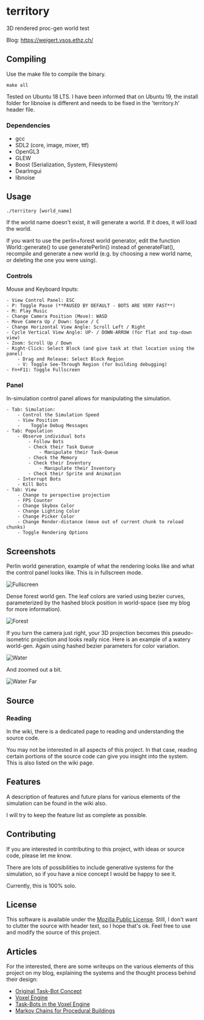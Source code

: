 # territory
3D rendered proc-gen world test

Blog: https://weigert.vsos.ethz.ch/

## Compiling

Use the make file to compile the binary.

    make all
    
Tested on Ubuntu 18 LTS. I have been informed that on Ubuntu 19, the install folder for libnoise is different and needs to be fixed in the 'territory.h' header file.
    
### Dependencies
- gcc
- SDL2 (core, image, mixer, ttf)
- OpenGL3
- GLEW
- Boost (Serialization, System, Filesystem)
- DearImgui
- libnoise

## Usage
    ./territory [world_name]
If the world name doesn't exist, it will generate a world. If it does, it will load the world.

If you want to use the perlin+forest world generator, edit the function World::generate() to use generatePerlin() instead of generateFlat(), recompile and generate a new world (e.g. by choosing a new world name, or deleting the one you were using).

### Controls
Mouse and Keyboard Inputs:

	- View Control Panel: ESC
	- P: Toggle Pause (**PAUSED BY DEFAULT - BOTS ARE VERY FAST**)
	- M: Play Music
	- Change Camera Position (Move): WASD
	- Move Camera Up / Down: Space / C
	- Change Horizontal View Angle: Scroll Left / Right
	- Cycle Vertical View Angle: UP- / DOWN-ARROW (for flat and top-down view)
	- Zoom: Scroll Up / Down
	- Right-Click: Select Block (and give task at that location using the panel)
		- Drag and Release: Select Block Region
		- V: Toggle See-Through Region (for building debugging)
	- Fn+F11: Toggle Fullscreen

### Panel
In-simulation control panel allows for manipulating the simulation.

	- Tab: Simulation:
		- Control the Simulation Speed
		- View Position
		-	 Toggle Debug Messages
	- Tab: Population
		- Observe individual bots
			- Follow Bots
			- Check their Task Queue
				- Manipulate their Task-Queue
			- Check the Memory
			- Check their Inventory
				- Manipulate their Inventory
			- Check their Sprite and Animation
		- Interrupt Bots
		- Kill Bots
	- Tab: View
		- Change to perspective projection
		- FPS Counter
		- Change Skybox Color
		- Change Lighting Color
		- Change Picker Color
		- Change Render-distance (move out of current chunk to reload chunks)
		- Toggle Rendering Options

## Screenshots
Perlin world generation, example of what the rendering looks like and what the control panel looks like. This is in fullscreen mode.

![Fullscreen](https://github.com/weigert/territory/blob/working_branch/screenshots/screenshot_fullscreen.png)

Dense forest world gen. The leaf colors are varied using bezier curves, parameterized by the hashed block position in world-space (see my blog for more information).

![Forest](https://github.com/weigert/territory/blob/working_branch/screenshots/screenshot_forest.png)

If you turn the camera just right, your 3D projection becomes this pseudo-isometric projection and looks really nice. Here is an example of a watery world-gen. Again using hashed bezier parameters for color variation.

![Water](https://github.com/weigert/territory/blob/working_branch/screenshots/screenshot_lake.png)

And zoomed out a bit.

![Water Far](https://github.com/weigert/territory/blob/working_branch/screenshots/screenshot_lake2.png)

## Source
### Reading
In the wiki, there is a dedicated page to reading and understanding the source code.

You may not be interested in all aspects of this project. In that case, reading certain portions of the source code can give you insight into the system. This is also listed on the wiki page.

## Features
A description of features and future plans for various elements of the simulation can be found in the wiki also.

I will try to keep the feature list as complete as possible.

## Contributing
If you are interested in contributing to this project, with ideas or source code, please let me know.

There are lots of possibilities to include generative systems for the simulation, so if you have a nice concept I would be happy to see it.

Currently, this is 100% solo.

## License
This software is available under the [Mozilla Public License](https://www.mozilla.org/en-US/MPL/2.0/). Still, I don't want to clutter the source with header text, so I hope that's ok. Feel free to use and modify the source of this project.

## Articles
For the interested, there are some writeups on the various elements of this project on my blog, explaining the systems and the thought process behind their design:

- [Original Task-Bot Concept](http://weigert.vsos.ethz.ch/2019/03/08/modular-memory-driven-task-bots/)
- [Voxel Engine](http://weigert.vsos.ethz.ch/2019/10/27/homebrew-voxel-engine/)
- [Task-Bots in the Voxel Engine](http://weigert.vsos.ethz.ch/2019/10/28/task-bots-now-in-full-3d/)
- [Markov Chains for Procedural Buildings](http://weigert.vsos.ethz.ch/2019/10/30/markov-chains-for-procedural-buildings/)
